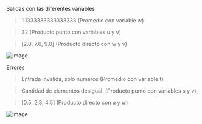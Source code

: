 Salidas con las diferentes variables

> 1.1333333333333333 (Promedio con variable w)

> 32 (Producto punto con variables u y v)

> [2.0, 7.0, 9.0] (Producto directo con w y v)

![image](https://github.com/user-attachments/assets/b462d7b8-8840-48f3-b985-ed6207c8e37f)


Errores

> Entrada invalida, solo numeros (Promedio con variable t)

> Cantidad de elementos desigual. (Producto punto con variables s y v)

> [0.5, 2.8, 4.5] (Producto directo con u y w)

![image](https://github.com/user-attachments/assets/1ca30d07-4384-485b-9aa6-61d817487262)

